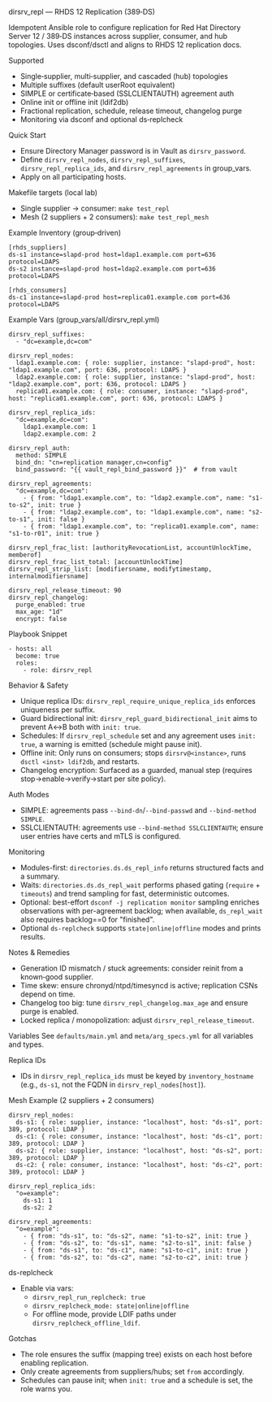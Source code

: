 dirsrv_repl — RHDS 12 Replication (389‑DS)

Idempotent Ansible role to configure replication for Red Hat Directory Server 12 / 389‑DS instances across supplier, consumer, and hub topologies. Uses dsconf/dsctl and aligns to RHDS 12 replication docs.


Supported
- Single‑supplier, multi‑supplier, and cascaded (hub) topologies
- Multiple suffixes (default userRoot equivalent)
- SIMPLE or certificate‑based (SSLCLIENTAUTH) agreement auth
- Online init or offline init (ldif2db)
- Fractional replication, schedule, release timeout, changelog purge
- Monitoring via dsconf and optional ds‑replcheck


Quick Start
- Ensure Directory Manager password is in Vault as `dirsrv_password`.
- Define `dirsrv_repl_nodes`, `dirsrv_repl_suffixes`, `dirsrv_repl_replica_ids`, and `dirsrv_repl_agreements` in group_vars.
- Apply on all participating hosts.

Makefile targets (local lab)
- Single supplier → consumer: `make test_repl`
- Mesh (2 suppliers + 2 consumers): `make test_repl_mesh`

Example Inventory (group‑driven)
```
[rhds_suppliers]
ds-s1 instance=slapd-prod host=ldap1.example.com port=636 protocol=LDAPS
ds-s2 instance=slapd-prod host=ldap2.example.com port=636 protocol=LDAPS

[rhds_consumers]
ds-c1 instance=slapd-prod host=replica01.example.com port=636 protocol=LDAPS
```

Example Vars (group_vars/all/dirsrv_repl.yml)
```
dirsrv_repl_suffixes:
  - "dc=example,dc=com"

dirsrv_repl_nodes:
  ldap1.example.com: { role: supplier, instance: "slapd-prod", host: "ldap1.example.com", port: 636, protocol: LDAPS }
  ldap2.example.com: { role: supplier, instance: "slapd-prod", host: "ldap2.example.com", port: 636, protocol: LDAPS }
  replica01.example.com: { role: consumer, instance: "slapd-prod", host: "replica01.example.com", port: 636, protocol: LDAPS }

dirsrv_repl_replica_ids:
  "dc=example,dc=com":
    ldap1.example.com: 1
    ldap2.example.com: 2

dirsrv_repl_auth:
  method: SIMPLE
  bind_dn: "cn=replication manager,cn=config"
  bind_password: "{{ vault_repl_bind_password }}"  # from vault

dirsrv_repl_agreements:
  "dc=example,dc=com":
    - { from: "ldap1.example.com", to: "ldap2.example.com", name: "s1-to-s2", init: true }
    - { from: "ldap2.example.com", to: "ldap1.example.com", name: "s2-to-s1", init: false }
    - { from: "ldap1.example.com", to: "replica01.example.com", name: "s1-to-r01", init: true }

dirsrv_repl_frac_list: [authorityRevocationList, accountUnlockTime, memberof]
dirsrv_repl_frac_list_total: [accountUnlockTime]
dirsrv_repl_strip_list: [modifiersname, modifytimestamp, internalmodifiersname]

dirsrv_repl_release_timeout: 90
dirsrv_repl_changelog:
  purge_enabled: true
  max_age: "1d"
  encrypt: false
```

Playbook Snippet
```
- hosts: all
  become: true
  roles:
    - role: dirsrv_repl
```


Behavior & Safety
- Unique replica IDs: `dirsrv_repl_require_unique_replica_ids` enforces uniqueness per suffix.
- Guard bidirectional init: `dirsrv_repl_guard_bidirectional_init` aims to prevent A↔B both with `init: true`.
- Schedules: If `dirsrv_repl_schedule` set and any agreement uses `init: true`, a warning is emitted (schedule might pause init).
- Offline init: Only runs on consumers; stops `dirsrv@<instance>`, runs `dsctl <inst> ldif2db`, and restarts.
- Changelog encryption: Surfaced as a guarded, manual step (requires stop→enable→verify→start per site policy).


Auth Modes
- SIMPLE: agreements pass `--bind-dn`/`--bind-passwd` and `--bind-method SIMPLE`.
- SSLCLIENTAUTH: agreements use `--bind-method SSLCLIENTAUTH`; ensure user entries have certs and mTLS is configured.


Monitoring
- Modules-first: `directories.ds.ds_repl_info` returns structured facts and a summary.
- Waits: `directories.ds.ds_repl_wait` performs phased gating (`require` + `timeouts`) and trend sampling for fast, deterministic outcomes.
- Optional: best-effort `dsconf -j replication monitor` sampling enriches observations with per-agreement backlog; when available, `ds_repl_wait` also requires backlog==0 for "finished".
- Optional `ds-replcheck` supports `state|online|offline` modes and prints results.


Notes & Remedies
- Generation ID mismatch / stuck agreements: consider reinit from a known‑good supplier.
- Time skew: ensure chronyd/ntpd/timesyncd is active; replication CSNs depend on time.
- Changelog too big: tune `dirsrv_repl_changelog.max_age` and ensure purge is enabled.
- Locked replica / monopolization: adjust `dirsrv_repl_release_timeout`.


Variables
See `defaults/main.yml` and `meta/arg_specs.yml` for all variables and types.

Replica IDs
- IDs in `dirsrv_repl_replica_ids` must be keyed by `inventory_hostname` (e.g., `ds-s1`, not the FQDN in `dirsrv_repl_nodes[host]`).

Mesh Example (2 suppliers + 2 consumers)
```
dirsrv_repl_nodes:
  ds-s1: { role: supplier, instance: "localhost", host: "ds-s1", port: 389, protocol: LDAP }
  ds-c1: { role: consumer, instance: "localhost", host: "ds-c1", port: 389, protocol: LDAP }
  ds-s2: { role: supplier, instance: "localhost", host: "ds-s2", port: 389, protocol: LDAP }
  ds-c2: { role: consumer, instance: "localhost", host: "ds-c2", port: 389, protocol: LDAP }

dirsrv_repl_replica_ids:
  "o=example":
    ds-s1: 1
    ds-s2: 2

dirsrv_repl_agreements:
  "o=example":
    - { from: "ds-s1", to: "ds-s2", name: "s1-to-s2", init: true }
    - { from: "ds-s2", to: "ds-s1", name: "s2-to-s1", init: false }
    - { from: "ds-s1", to: "ds-c1", name: "s1-to-c1", init: true }
    - { from: "ds-s2", to: "ds-c2", name: "s2-to-c2", init: true }
```

ds-replcheck
- Enable via vars:
  - `dirsrv_repl_run_replcheck: true`
  - `dirsrv_replcheck_mode: state|online|offline`
  - For offline mode, provide LDIF paths under `dirsrv_replcheck_offline_ldif`.

Gotchas
- The role ensures the suffix (mapping tree) exists on each host before enabling replication.
- Only create agreements from suppliers/hubs; set `from` accordingly.
- Schedules can pause init; when `init: true` and a schedule is set, the role warns you.

